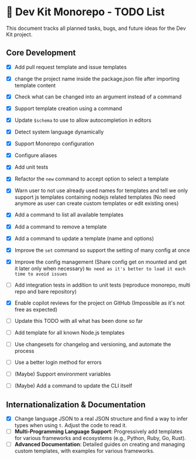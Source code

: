 # 🚀 Dev Kit Monorepo - TODO List

This document tracks all planned tasks, bugs, and future ideas for the Dev Kit project.

## Core Development

- [x] Add pull request template and issue templates
- [x] change the project name inside the package.json file after importing template content
- [x] Check what can be changed into an argument instead of a command
- [x] Support template creation using a command
- [x] Update `$schema` to use to allow autocompletion in editors
- [x] Detect system language dynamically
- [x] Support Monorepo configuration
- [x] Configure aliases
- [x] Add unit tests
- [x] Refactor the `new` command to accept option to select a template
- [x] Warn user to not use already used names for templates and tell we only support js templates containing nodejs related templates (No need anymore as user can create custom templates or edit existing ones)
- [x] Add a command to list all available templates
- [x] Add a command to remove a template
- [x] Add a command to update a template (name and options)
- [x] Improve the `set` command so support the setting of many config at once
- [x] Improve the config management (Share config get on mounted and get it later only when necessary) `No need as it's better to load it each time to avoid issues`
- [ ] Add integration tests in addition to unit tests (reproduce monorepo, multi repo and bare repository)
- [x] Enable copilot reviews for the project on GitHub (Impossible as it's not free as expected)
- [ ] Update this TODO with all what has been done so far
- [ ] Add template for all known Node.js templates
- [ ] Use changesets for changelog and versioning, and automate the process
- [ ] Use a better login method for errors

- [ ] (Maybe) Support environment variables
- [ ] (Maybe) Add a command to update the CLI itself

## Internationalization & Documentation

- [x] Change language JSON to a real JSON structure and find a way to infer types when using `t`. Adjust the code to read it.
- [ ] **Multi-Programming Language Support**: Progressively add templates for various frameworks and ecosystems (e.g., Python, Ruby, Go, Rust).
- [ ] **Advanced Documentation**: Detailed guides on creating and managing custom templates, with examples for various frameworks.
